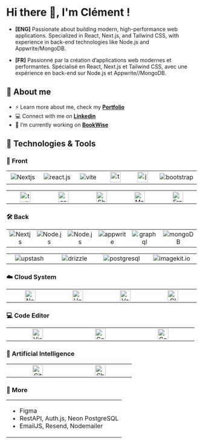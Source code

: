 <h1 align="left"> Hi there 👋, I'm Clément !</h1>

- **[ENG]** Passionate about building modern, high-performance web applications. Specialized in React, Next.js, and Tailwind CSS, with experience in back-end technologies like Node.js and Appwrite/MongoDB.

- **[FR]** Passionné par la création d’applications web modernes et performantes. Spécialisé en React, Next.js et Tailwind CSS, avec une expérience en back-end sur Node.js et Appwrite//MongoDB.

<h2 align="left">📖 About me</h2>

- ⚡ Learn more about me, check my **[Portfolio](https://cmadiot.vercel.app/)**
- 💻 Connect with me on **[Linkedin](https://www.linkedin.com/feed/)**
- 🔭 I’m currently working on **[BookWise](https://github.com/ClementMadiot/BookWise-nextjs-app)**

<h2 align="left">🔧 Technologies & Tools</h2>

<h3 align="left">🎨 Front</h3>

<table>
  <tr>
    <td align="center" width="150">
        <img src="https://img.shields.io/badge/next.js-000000?style=for-the-badge&logo=nextdotjs&logoColor=white" alt="Nextjs" />
    </td>
    <td align="center" width="150">
        <img src="https://img.shields.io/badge/-React_JS-black?style=for-the-badge&logoColor=white&logo=react&color=61DAFB" alt="react.js" />
    </td>
    <td align="center" width="150">
        <img src="https://img.shields.io/badge/-Vite-black?style=for-the-badge&logoColor=white&logo=vite&color=646CFF" alt="vite" />
    </td>
    <td align="center" width="150">
        <img src="https://img.shields.io/badge/-TypeScript-black?style=for-the-badge&logoColor=white&logo=typescript&color=3178C6" height="28px" alt="typescript" />
    </td>
    <td align="center" width="150">
       <img src="https://shields.io/badge/JavaScript-F7DF1E?logo=JavaScript&logoColor=000&style=flat-square" height="28px" alt="javascript" />
    </td>
    <td align="center" width="150">
        <img src="https://img.shields.io/badge/Bootstrap-563D7C?style=for-the-badge&logo=bootstrap&logoColor=white" alt="bootstrap"/>
    </td>
  </tr>
</table>
<table>
  <tr>
    <td align="center" width="150">
        <img src="https://img.shields.io/badge/-Tailwind_CSS-black?style=for-the-badge&logoColor=white&logo=tailwindcss&color=06B6D4" height="28px" alt="tailwindcss" />
    </td>
    <td align="center" width="150">
        <img src="https://img.shields.io/badge/Sass-CC6699?style=flat-square&logo=Sass&logoColor=white" height="28px" alt="sass" />
    </td>
    <td align="center" width="150">
        <img src="https://img.shields.io/badge/shadcn/ui-000000?style=for-the-badge&logo=shadcn/ui&logoColor=white" height="28px" alt="ShadCDN/UI" />
    </td>
    <td align="center" width="150">
        <img src="https://img.shields.io/badge/Material%20UI-007FFF?style=for-the-badge&logo=mui&logoColor=white" height="28px" alt="Material UI" />
    </td>
    <td align="center" width="150">
        <img src="https://img.shields.io/badge/framer_motion-ffca28?style=for-the-badge&logo=framer&logoColor=%23ffffff&color=%237178f6" height="28px" alt="Framer-motion" />
    </td>
    
  </tr>
</table>

<h3 align="left">🛠 Back</h3>
<table>
  <tr>
    <td align="center" width="150">
        <img src="https://img.shields.io/badge/next.js-000000?style=for-the-badge&logo=nextdotjs&logoColor=white" alt="Nextjs" />
    </td>
    <td align="center" width="150">
        <img src="https://img.shields.io/badge/node.js-339933?style=for-the-badge&logo=Node.js&logoColor=white" alt="Node.js" />
    </td>
    <td align="center" width="150">
        <img src="https://img.shields.io/badge/express.js-000000?style=for-the-badge&logo=express&logoColor=white" alt="Node.js" />
    </td>
        <td align="center" width="150">
<img src="https://img.shields.io/badge/-Appwrite-black?style=for-the-badge&logoColor=white&logo=appwrite&color=FD366E" alt="appwrite" />
    </td>
    <td align="center" width="150">
<img src="https://img.shields.io/badge/GraphQl-E10098?style=for-the-badge&logo=graphql&logoColor=white" alt="graphql" />
    </td>
            <td align="center" width="150">
<img src="https://img.shields.io/badge/-MongoDB-13aa52?style=for-the-badge&logo=mongodb&logoColor=white" alt="mongoDB" />
    </td>
  </tr>
</table>

<table>
  <tr>
    <td align="center" width="150">
        <img src="https://img.shields.io/badge/-Upstash-black?style=for-the-badge&logoColor=white&logo=upstash&color=00E9A3" alt="upstash" />
    </td>
    <td align="center" width="150">
        <img src="https://img.shields.io/badge/-Drizzle-black?style=for-the-badge&logoColor=green&logo=drizzle&color=000000" alt="drizzle" />
    </td>
    <td align="center" width="150">
        <img src="https://img.shields.io/badge/-PostgreSQL-black?style=for-the-badge&logoColor=white&logo=postgresql&color=4169E1" alt="postgresql" />
    </td>
    <td align="center" width="150">
        <img src="https://img.shields.io/badge/Imagekit.io-0450D5?style=for-the-badge&labelColor=0450D5" alt="imagekit.io" />
    </td>
  </tr>
</table>


  <h3 align="left">☁️ Cloud System</h3>
  <div>
    
  <table>
    <td align="center" width="150">
      <img src="https://img.shields.io/badge/Netlify-%23000000.svg?logo=netlify&logoColor=#00C7B7" height="28px" alt="Netlify" />
    </td>
    <td align="center" width="150">
      <img src="https://img.shields.io/badge/Hostinger-673DE6?logo=hostinger&logoColor=fff" height="28px" alt="Hostinger" />
    </td>
    <td align="center" width="150">
      <img src="https://img.shields.io/badge/Vercel-%23000000.svg?logo=vercel&logoColor=white" height="28px" alt="Vercel" />
    </td>
    <td align="center" width="150">
      <img src="https://img.shields.io/badge/Cloudflare-F38020?logo=Cloudflare&logoColor=white" height="28px" alt="Cloudflare" />
    </td>
  </table
  </div>

  <h3 align="left">💻 Code Editor</h3>
  <div>
  <table>
    <td align="center" width="150">
      <img src="https://custom-icon-badges.demolab.com/badge/Visual%20Studio%20Code-0078d7.svg?logo=vsc&logoColor=white" height="28px" alt="Visual Studio Code" />
    </td>
    <td align="center" width="150">
      <img src="https://img.shields.io/badge/CodePen-white?&logo=codepen&logoColor=black" height="28px" alt="CodePen" />
    </td>
    <td align="center" width="150">
      <img src="https://img.shields.io/badge/CodeSandbox-151515?logo=codesandbox&logoColor=fff" height="28px" alt="CodeSandbox" />
    </td>
  </table
  </div>
  

  <h3 align="left">🤖 Artificial Intelligence</h3>
   <div>
  <table>
    <td align="center" width="150">
      <img src="https://img.shields.io/badge/GitHub%20Copilot-000?logo=githubcopilot&logoColor=fff" height="28px" alt="GitHub Copilot" />
    </td>
    <td align="center" width="150">
      <img src="https://img.shields.io/badge/ChatGPT-74aa9c?logo=openai&logoColor=white" height="28px" alt="ChatGPT" />
    </td>
  </table
  </div>

  
<h3 align="left">📁 More</h3>
<table>
  <td>
    <ul>
      <li>Figma</li>
      <li>RestAPI, Auth.js, Neon PostgreSQL</li>
      <li>EmailJS, Resend, Nodemailer</li>
    </ul>
  </td>
</table>






